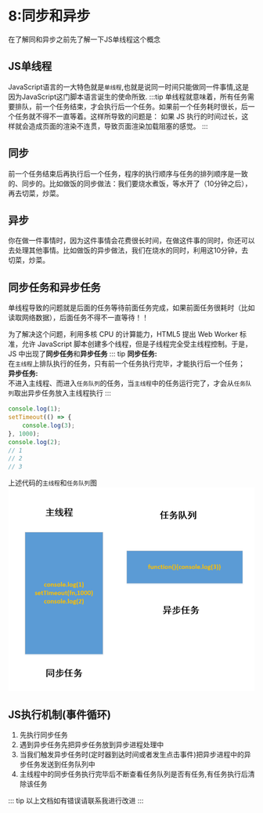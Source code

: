 # 8:同步和异步
在了解同和异步之前先了解一下JS单线程这个概念
## JS单线程
JavaScript语言的一大特色就是`单线程`,也就是说同一时间只能做同一件事情,这是因为JavaScript这门脚本语言诞生的使命所致.
:::tip
单线程就意味着，所有任务需要排队，前一个任务结束，才会执行后一个任务。如果前一个任务耗时很长，后一个任务就不得不一直等着。这样所导致的问题是： 如果 JS 执行的时间过长，这样就会造成页面的渲染不连贯，导致页面渲染加载阻塞的感觉。
:::   
## 同步
前一个任务结束后再执行后一个任务，程序的执行顺序与任务的排列顺序是一致的、同步的。比如做饭的同步做法：我们要烧水煮饭，等水开了（10分钟之后），再去切菜，炒菜。
## 异步
你在做一件事情时，因为这件事情会花费很长时间，在做这件事的同时，你还可以去处理其他事情。比如做饭的异步做法，我们在烧水的同时，利用这10分钟，去切菜，炒菜。
## 同步任务和异步任务
​单线程导致的问题就是后面的任务等待前面任务完成，如果前面任务很耗时（比如读取网络数据），后面任务不得不一直等待！！<br>

为了解决这个问题，利用多核 CPU 的计算能力，HTML5 提出 Web Worker 标准，允许 JavaScript 脚本创建多个线程，但是子线程完全受主线程控制。于是，JS 中出现了**同步任务**和**异步任务**
::: tip
**同步任务:**<br>
在`主线程`上排队执行的任务，只有前一个任务执行完毕，才能执行后一个任务；<br>
**异步任务:**<br>
不进入主线程、而进入`任务队列`的任务，当`主线程`中的任务运行完了，才会从`任务队列`取出异步任务放入主线程执行
:::
``` JavaScript
console.log(1);
setTimeout(() => {
    console.log(3);
}, 1000);
console.log(2);
// 1
// 2
// 3
```
上述代码的`主线程`和`任务队列`图    
![tongyibu](../images/tongyibu.png)
## JS执行机制(事件循环)
1. 先执行同步任务
2. 遇到异步任务先把异步任务放到异步进程处理中
3. 当我们触发异步任务时(定时器到达时间或者发生点击事件)把异步进程中的异步任务发送到任务队列中
4. 主线程中的同步任务执行完毕后不断查看任务队列是否有任务,有任务执行后清除该任务

::: tip
以上文档如有错误请联系我进行改进
:::
